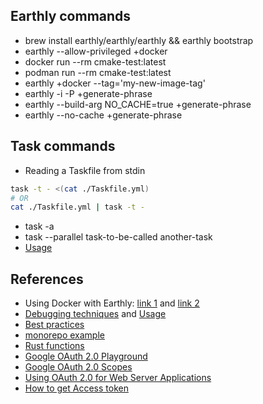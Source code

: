 ## Earthly commands

- brew install earthly/earthly/earthly && earthly bootstrap
- earthly --allow-privileged +docker
- docker run --rm cmake-test:latest
- podman run --rm cmake-test:latest
- earthly +docker --tag='my-new-image-tag'
- earthly -i -P +generate-phrase
- earthly --build-arg NO_CACHE=true +generate-phrase
- earthly --no-cache +generate-phrase

## Task commands

- Reading a Taskfile from stdin

```bash
task -t - <(cat ./Taskfile.yml)
# OR
cat ./Taskfile.yml | task -t -
```

- task -a
- task --parallel task-to-be-called another-task
- [Usage](https://taskfile.dev/usage)

## References

- Using Docker with Earthly: [link 1](https://github.com/earthly/earthly/blob/main/examples/tutorial/js/part6/Earthfile) and [link 2](https://docs.earthly.dev/basics/part-6-using-docker-with-earthly)
- [Debugging techniques](https://docs.earthly.dev/docs/guides/debugging) and [Usage](https://taskfile.dev/usage)
- [Best practices](https://docs.earthly.dev/docs/guides/best-practices)
- [monorepo example](https://github.dev/furqanshahid85-python/python-monerepo/blob/main/earthly/requirements.txt)
- [Rust functions](https://github.com/earthly/lib/blob/main/rust/README.md)
- [Google OAuth 2.0 Playground](https://developers.google.com/oauthplayground)
- [Google OAuth 2.0 Scopes](https://developers.google.com/identity/protocols/oauth2/scopes)
- [Using OAuth 2.0 for Web Server Applications](https://developers.google.com/identity/protocols/oauth2/web-server)
- [How to get Access token](https://www.daimto.com/how-to-get-a-google-access-token-with-curl)
